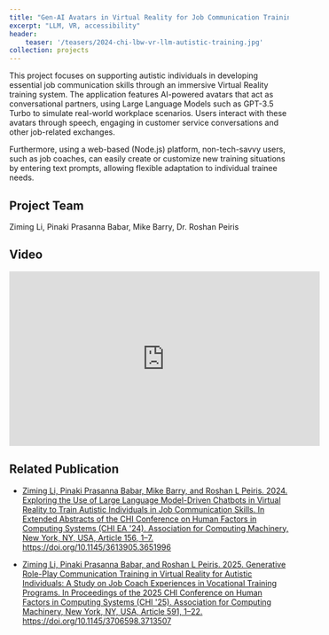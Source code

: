 ```yaml
---
title: "Gen-AI Avatars in Virtual Reality for Job Communication Training"
excerpt: "LLM, VR, accessibility"
header:
    teaser: '/teasers/2024-chi-lbw-vr-llm-autistic-training.jpg'
collection: projects
---
```


This project focuses on supporting autistic individuals in developing essential job communication skills through an immersive Virtual Reality training system. The application features AI-powered avatars that act as conversational partners, using Large Language Models such as GPT-3.5 Turbo to simulate real-world workplace scenarios. Users interact with these avatars through speech, engaging in customer service conversations and other job-related exchanges. 

Furthermore, using a web-based (Node.js) platform, non-tech-savvy users, such as job coaches, can easily create or customize new training situations by entering text prompts, allowing flexible adaptation to individual trainee needs.

## Project Team

Ziming Li, Pinaki Prasanna Babar, Mike Barry, Dr. Roshan Peiris

## Video

<iframe width="560" height="315" src="https://www.youtube.com/embed/QxrWvAFvjEY?si=dif5DT2UpjBZsJLh" title="YouTube video player" frameborder="0" allow="accelerometer; autoplay; clipboard-write; encrypted-media; gyroscope; picture-in-picture; web-share" referrerpolicy="strict-origin-when-cross-origin" allowfullscreen></iframe>

## Related Publication

- <a href="https://dl.acm.org/doi/10.1145/3613905.3651996" target="_blank" rel="noopener noreferrer">Ziming Li, Pinaki Prasanna Babar, Mike Barry, and Roshan L Peiris. 2024. Exploring the Use of Large Language Model-Driven Chatbots in Virtual Reality to Train Autistic Individuals in Job Communication Skills. In Extended Abstracts of the CHI Conference on Human Factors in Computing Systems (CHI EA '24). Association for Computing Machinery, New York, NY, USA, Article 156, 1–7. https://doi.org/10.1145/3613905.3651996</a>

- <a href="https://dl.acm.org/doi/10.1145/3706598.3713507" target="_blank" rel="noopener noreferrer">Ziming Li, Pinaki Prasanna Babar, and Roshan L Peiris. 2025. Generative Role-Play Communication Training in Virtual Reality for Autistic Individuals: A Study on Job Coach Experiences in Vocational Training Programs. In Proceedings of the 2025 CHI Conference on Human Factors in Computing Systems (CHI '25). Association for Computing Machinery, New York, NY, USA, Article 591, 1–22. https://doi.org/10.1145/3706598.3713507</a>
